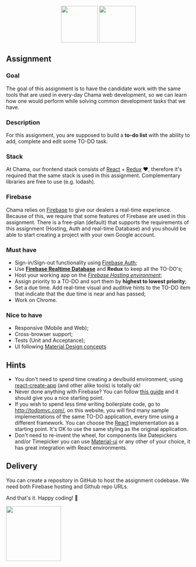<p align="center">
<img src="https://user-images.githubusercontent.com/5693916/30330868-8071b3da-97d6-11e7-8207-99243d19f1fe.png" data-canonical-src="https://user-images.githubusercontent.com/5693916/30330868-8071b3da-97d6-11e7-8207-99243d19f1fe.png" width="100" height="100" />
<img src="https://user-images.githubusercontent.com/5693916/30366646-10dc3b30-986c-11e7-871a-4f5c237b9a6f.png" data-canonical-src="https://user-images.githubusercontent.com/5693916/30366646-10dc3b30-986c-11e7-871a-4f5c237b9a6f.png" width="100" height="100" />
</p>

## Assignment

### Goal
The goal of this assignment is to have the candidate work with the same tools that are used in every-day Chama web development, so we can learn how one would perform while solving common development tasks that we have.

### Description
For this assignment, you are supposed to build a **to-do list** with the ability to add, complete and edit some TO-DO task.

### Stack
At Chama, our frontend stack consists of [React](https://facebook.github.io/react/docs/hello-world.html) + [Redux](http://redux.js.org/) :heart:, therefore it's required that the same stack is used in this assignment. Complementary libraries are free to use (e.g. lodash).

### Firebase
Chama relies on [Firebase](https://firebase.google.com/) to give our dealers a real-time experience. Because of this, we require that some features of Firebase are used in this assignment. There is a free-plan (default) that supports the requirements of this assignment (Hosting, Auth and real-time Database) and you should be able to start creating a project with your own Google account.

### Must have
* Sign-in/Sign-out functionality using [Firebase Auth](https://firebase.google.com/docs/auth/);
* Use **[Firebase Realtime Database](https://firebase.google.com/docs/database/)** and **Redux** to keep all the TO-DO's;
* Host your working app on the *[Firebase Hosting environment](https://firebase.google.com/docs/hosting/)*;
* Assign priority to a TO-DO and sort them by **highest to lowest priority**;
* Set a due time. Add real-time visual and auditive hints to the TO-DO item that indicate that the due time is near and has passed;
* Work on Chrome.

### Nice to have
* Responsive (Mobile and Web);
* Cross-browser support;
* Tests (Unit and Acceptance);
* UI following [Material Design concepts](https://material.io/)

## Hints
* You don't need to spend time creating a dev/build environment, using [react-create-app](https://github.com/facebookincubator/create-react-app) (and other alike tools) is totally ok!
* Never done anything with Firebase? You can follow [this guide](https://firebase.google.com/docs/web/setup) and it should give you a nice starting point.
* If you wish to spend less time writing boilerplate code, go to http://todomvc.com/, on this website, you will find many sample implementations of the same TO-DO application, every time using a different framework. You can choose the [React](http://todomvc.com/examples/react/#/) implementation as a starting point. It's OK to use the same styling as the original application.
* Don't need to re-invent the wheel, for components like Datepickers and/or Timepicker you can use [Material-ui](https://github.com/callemall/material-ui) or any other of your choice, it has great integration with React environments.

## Delivery
You can create a repository in GitHub to host the assignment codebase. We need both Firebase hosting and Github repo URLs.

And that's it. Happy coding! :metal:

<img src="https://user-images.githubusercontent.com/5693916/30273942-84252588-96fb-11e7-9420-5516b92cb1f7.gif" data-canonical-src="https://user-images.githubusercontent.com/5693916/30273942-84252588-96fb-11e7-9420-5516b92cb1f7.gif" width="150" height="150" />
